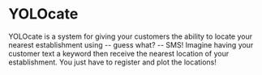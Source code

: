 YOLOcate
====================

YOLOcate is a system for giving your customers the ability to locate your nearest establishment using -- guess what? -- SMS! Imagine having your customer text a keyword then receive the nearest location of your establishment. You just have to register and plot the locations!